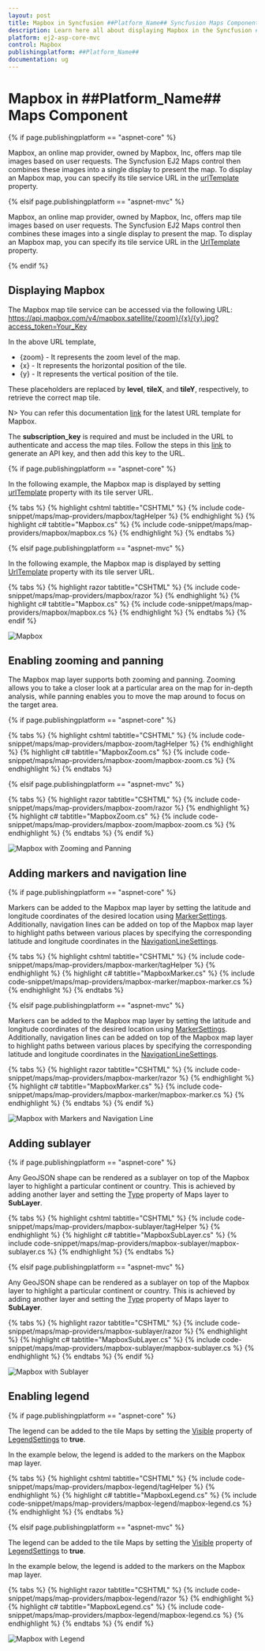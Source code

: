```yaml
---
layout: post
title: Mapbox in Syncfusion ##Platform_Name## Syncfusion Maps Component
description: Learn here all about displaying Mapbox in the Syncfusion ##Platform_Name## Maps component and much more details.
platform: ej2-asp-core-mvc
control: Mapbox
publishingplatform: ##Platform_Name##
documentation: ug
---
```


# Mapbox in ##Platform_Name## Maps Component

{% if page.publishingplatform == "aspnet-core" %}

Mapbox, an online map provider, owned by Mapbox, Inc, offers map tile images based on user requests. The Syncfusion EJ2 Maps control then combines these images into a single display to present the map. To display an Mapbox map, you can specify its tile service URL in the [urlTemplate](https://help.syncfusion.com/cr/aspnetcore-js2/Syncfusion.EJ2.Maps.MapsLayer.html#Syncfusion_EJ2_Maps_MapsLayer_UrlTemplate) property.

{% elsif page.publishingplatform == "aspnet-mvc" %}

Mapbox, an online map provider, owned by Mapbox, Inc, offers map tile images based on user requests. The Syncfusion EJ2 Maps control then combines these images into a single display to present the map. To display an Mapbox map, you can specify its tile service URL in the [UrlTemplate](https://help.syncfusion.com/cr/aspnetmvc-js2/Syncfusion.EJ2.Maps.MapsLayer.html#Syncfusion_EJ2_Maps_MapsLayer_UrlTemplate) property. 

{% endif %}

## Displaying Mapbox

The Mapbox map tile service can be accessed via the following URL:
https://api.mapbox.com/v4/mapbox.satellite/{zoom}/{x}/{y}.jpg?access_token=Your_Key

In the above URL template,

* {zoom} - It represents the zoom level of the map.
* {x} - It represents the horizontal position of the tile.
* {y} - It represents the vertical position of the tile. 

These placeholders are replaced by **level**, **tileX**, and **tileY**, respectively, to retrieve the correct map tile.

N> You can refer this documentation [link](https://docs.mapbox.com/api/maps/raster-tiles/) for the latest URL template for Mapbox.

The **subscription_key** is required and must be included in the URL to authenticate and access the map tiles. Follow the steps in this [link](https://docs.mapbox.com/help/dive-deeper/access-tokens/#creating-secret-access-tokens) to generate an API key, and then add this key to the URL.

{% if page.publishingplatform == "aspnet-core" %}

In the following example, the Mapbox map is displayed by setting [urlTemplate](https://help.syncfusion.com/cr/aspnetcore-js2/Syncfusion.EJ2.Maps.MapsLayer.html#Syncfusion_EJ2_Maps_MapsLayer_UrlTemplate) property with its tile server URL.

{% tabs %}
{% highlight cshtml tabtitle="CSHTML" %}
{% include code-snippet/maps/map-providers/mapbox/tagHelper %}
{% endhighlight %}
{% highlight c# tabtitle="Mapbox.cs" %}
{% include code-snippet/maps/map-providers/mapbox/mapbox.cs %}
{% endhighlight %}
{% endtabs %}

{% elsif page.publishingplatform == "aspnet-mvc" %}

In the following example, the Mapbox map is displayed by setting [UrlTemplate](https://help.syncfusion.com/cr/aspnetmvc-js2/Syncfusion.EJ2.Maps.MapsLayer.html#Syncfusion_EJ2_Maps_MapsLayer_UrlTemplate) property with its tile server URL.

{% tabs %}
{% highlight razor tabtitle="CSHTML" %}
{% include code-snippet/maps/map-providers/mapbox/razor %}
{% endhighlight %}
{% highlight c# tabtitle="Mapbox.cs" %}
{% include code-snippet/maps/map-providers/mapbox/mapbox.cs %}
{% endhighlight %}
{% endtabs %}
{% endif %}

![Mapbox](../images/MapProviders/Mapbox/mapbox.PNG)

## Enabling zooming and panning

The Mapbox map layer supports both zooming and panning. Zooming allows you to take a closer look at a particular area on the map for in-depth analysis, while panning enables you to move the map around to focus on the target area.

{% if page.publishingplatform == "aspnet-core" %}

{% tabs %}
{% highlight cshtml tabtitle="CSHTML" %}
{% include code-snippet/maps/map-providers/mapbox-zoom/tagHelper %}
{% endhighlight %}
{% highlight c# tabtitle="MapboxZoom.cs" %}
{% include code-snippet/maps/map-providers/mapbox-zoom/mapbox-zoom.cs %}
{% endhighlight %}
{% endtabs %}

{% elsif page.publishingplatform == "aspnet-mvc" %}

{% tabs %}
{% highlight razor tabtitle="CSHTML" %}
{% include code-snippet/maps/map-providers/mapbox-zoom/razor %}
{% endhighlight %}
{% highlight c# tabtitle="MapboxZoom.cs" %}
{% include code-snippet/maps/map-providers/mapbox-zoom/mapbox-zoom.cs %}
{% endhighlight %}
{% endtabs %}
{% endif %}

![Mapbox with Zooming and Panning](../images/MapProviders/Mapbox/mapbox-zooming.PNG)

## Adding markers and navigation line

{% if page.publishingplatform == "aspnet-core" %}

Markers can be added to the Mapbox map layer by setting the latitude and longitude coordinates of the desired location using [MarkerSettings](https://help.syncfusion.com/cr/aspnetcore-js2/Syncfusion.EJ2.Maps.MapsLayer.html#Syncfusion_EJ2_Maps_MapsLayer_MarkerSettings). Additionally, navigation lines can be added on top of the Mapbox map layer to highlight paths between various places by specifying the corresponding latitude and longitude coordinates in the [NavigationLineSettings](https://help.syncfusion.com/cr/aspnetcore-js2/Syncfusion.EJ2.Maps.MapsLayer.html#Syncfusion_EJ2_Maps_MapsLayer_NavigationLineSettings).

{% tabs %}
{% highlight cshtml tabtitle="CSHTML" %}
{% include code-snippet/maps/map-providers/mapbox-marker/tagHelper %}
{% endhighlight %}
{% highlight c# tabtitle="MapboxMarker.cs" %}
{% include code-snippet/maps/map-providers/mapbox-marker/mapbox-marker.cs %}
{% endhighlight %}
{% endtabs %}

{% elsif page.publishingplatform == "aspnet-mvc" %}

Markers can be added to the Mapbox map layer by setting the latitude and longitude coordinates of the desired location using [MarkerSettings](https://help.syncfusion.com/cr/aspnetmvc-js2/Syncfusion.EJ2.Maps.MapsLayer.html#Syncfusion_EJ2_Maps_MapsLayer_MarkerSettings). Additionally, navigation lines can be added on top of the Mapbox map layer to highlight paths between various places by specifying the corresponding latitude and longitude coordinates in the [NavigationLineSettings](https://help.syncfusion.com/cr/aspnetmvc-js2/Syncfusion.EJ2.Maps.MapsLayer.html#Syncfusion_EJ2_Maps_MapsLayer_NavigationLineSettings).

{% tabs %}
{% highlight razor tabtitle="CSHTML" %}
{% include code-snippet/maps/map-providers/mapbox-marker/razor %}
{% endhighlight %}
{% highlight c# tabtitle="MapboxMarker.cs" %}
{% include code-snippet/maps/map-providers/mapbox-marker/mapbox-marker.cs %}
{% endhighlight %}
{% endtabs %}
{% endif %}

![Mapbox with Markers and Navigation Line](../images/MapProviders/Mapbox/mapbox-marker-and-line.PNG)

## Adding sublayer

{% if page.publishingplatform == "aspnet-core" %}

Any GeoJSON shape can be rendered as a sublayer on top of the Mapbox layer to highlight a particular continent or country. This is achieved by adding another layer and setting the [Type](https://help.syncfusion.com/cr/aspnetcore-js2/Syncfusion.EJ2.Maps.MapsLayer.html#Syncfusion_EJ2_Maps_MapsLayer_Type) property of Maps layer to **SubLayer**.

{% tabs %}
{% highlight cshtml tabtitle="CSHTML" %}
{% include code-snippet/maps/map-providers/mapbox-sublayer/tagHelper %}
{% endhighlight %}
{% highlight c# tabtitle="MapboxSubLayer.cs" %}
{% include code-snippet/maps/map-providers/mapbox-sublayer/mapbox-sublayer.cs %}
{% endhighlight %}
{% endtabs %}

{% elsif page.publishingplatform == "aspnet-mvc" %}

Any GeoJSON shape can be rendered as a sublayer on top of the Mapbox layer to highlight a particular continent or country. This is achieved by adding another layer and setting the [Type](https://help.syncfusion.com/cr/aspnetmvc-js2/Syncfusion.EJ2.Maps.MapsLayer.html#Syncfusion_EJ2_Maps_MapsLayer_Type) property of Maps layer to **SubLayer**.

{% tabs %}
{% highlight razor tabtitle="CSHTML" %}
{% include code-snippet/maps/map-providers/mapbox-sublayer/razor %}
{% endhighlight %}
{% highlight c# tabtitle="MapboxSubLayer.cs" %}
{% include code-snippet/maps/map-providers/mapbox-sublayer/mapbox-sublayer.cs %}
{% endhighlight %}
{% endtabs %}
{% endif %}

![Mapbox with Sublayer](../images/MapProviders/Mapbox/mapbox-sublayer.PNG)

## Enabling legend

{% if page.publishingplatform == "aspnet-core" %}

The legend can be added to the tile Maps by setting the [Visible](https://help.syncfusion.com/cr/aspnetcore-js2/Syncfusion.EJ2.Maps.MapsLegendSettings.html#Syncfusion_EJ2_Maps_MapsLegendSettings_Visible) property of [LegendSettings](https://help.syncfusion.com/cr/aspnetcore-js2/Syncfusion.EJ2.Maps.Maps.html#Syncfusion_EJ2_Maps_Maps_LegendSettings) to **true**.

In the example below, the legend is added to the markers on the Mapbox map layer.

{% tabs %}
{% highlight cshtml tabtitle="CSHTML" %}
{% include code-snippet/maps/map-providers/mapbox-legend/tagHelper %}
{% endhighlight %}
{% highlight c# tabtitle="MapboxLegend.cs" %}
{% include code-snippet/maps/map-providers/mapbox-legend/mapbox-legend.cs %}
{% endhighlight %}
{% endtabs %}

{% elsif page.publishingplatform == "aspnet-mvc" %}

The legend can be added to the tile Maps by setting the [Visible](https://help.syncfusion.com/cr/aspnetmvc-js2/Syncfusion.EJ2.Maps.MapsLegendSettings.html#Syncfusion_EJ2_Maps_MapsLegendSettings_Visible) property of [LegendSettings](https://help.syncfusion.com/cr/aspnetmvc-js2/Syncfusion.EJ2.Maps.Maps.html#Syncfusion_EJ2_Maps_Maps_LegendSettings) to **true**.

In the example below, the legend is added to the markers on the Mapbox map layer.

{% tabs %}
{% highlight razor tabtitle="CSHTML" %}
{% include code-snippet/maps/map-providers/mapbox-legend/razor %}
{% endhighlight %}
{% highlight c# tabtitle="MapboxLegend.cs" %}
{% include code-snippet/maps/map-providers/mapbox-legend/mapbox-legend.cs %}
{% endhighlight %}
{% endtabs %}
{% endif %}

![Mapbox with Legend](../images/MapProviders/Mapbox/mapbox-legend.PNG)
